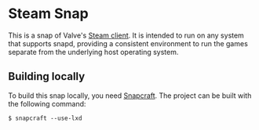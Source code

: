 # Steam Snap

This is a snap of Valve's [Steam client][1].  It is intended to run on any system that supports snapd, providing a consistent environment to
run the games separate from the underlying host operating system.

## Building locally

To build this snap locally, you need [Snapcraft][2].  The project can
be built with the following command:

    $ snapcraft --use-lxd

[1]: https://store.steampowered.com/about/
[2]: https://docs.snapcraft.io/snapcraft-overview
